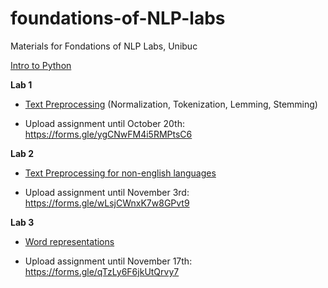 # foundations-of-NLP-labs
Materials for Fondations of NLP Labs, Unibuc

[Intro to Python]( https://github.com/jrjohansson/scientific-python-lectures) 

**Lab 1** 

- [Text Preprocessing](https://github.com/bucuram/foundations-of-NLP-labs/blob/main/Lab1.ipynb) (Normalization, Tokenization, Lemming, Stemming)

- Upload assignment until October 20th: https://forms.gle/ygCNwFM4i5RMPtsC6

**Lab 2** 

- [Text Preprocessing for non-english languages](https://github.com/bucuram/foundations-of-NLP-labs/blob/main/Lab2.ipynb)

- Upload assignment until November 3rd: https://forms.gle/wLsjCWnxK7w8GPvt9

**Lab 3** 

- [Word representations](https://github.com/bucuram/foundations-of-NLP-labs/blob/main/Lab3.ipynb)

- Upload assignment until November 17th: https://forms.gle/qTzLy6F6jkUtQrvy7
